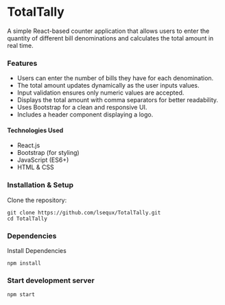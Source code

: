 # TotalTally

A simple React-based counter application that allows users to enter the quantity of different bill denominations and calculates the total amount in real time.

### Features
- Users can enter the number of bills they have for each denomination.
- The total amount updates dynamically as the user inputs values.
- Input validation ensures only numeric values are accepted.
- Displays the total amount with comma separators for better readability.
- Uses Bootstrap for a clean and responsive UI.
- Includes a header component displaying a logo.

#### Technologies Used
- React.js
- Bootstrap (for styling)
- JavaScript (ES6+)
- HTML & CSS

### Installation & Setup
Clone the repository:

    git clone https://github.com/lsequx/TotalTally.git
    cd TotalTally

### Dependencies
Install Dependencies

    npm install

### Start development server

    npm start
